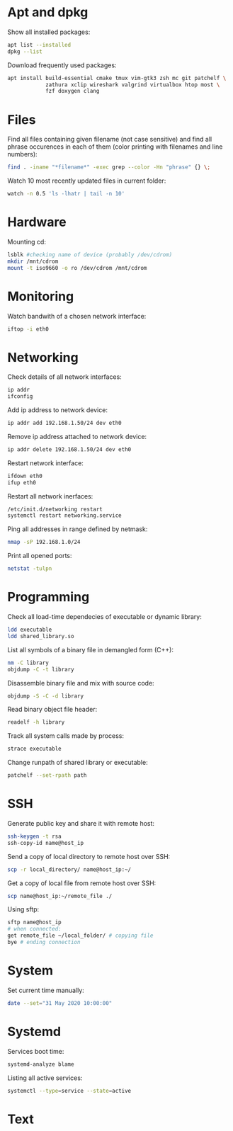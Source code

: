 # Apt and dpkg
Show all installed packages:
```bash
apt list --installed
dpkg --list
```
Download frequently used packages:
```bash
apt install build-essential cmake tmux vim-gtk3 zsh mc git patchelf \
            zathura xclip wireshark valgrind virtualbox htop most \
            fzf doxygen clang  
```

# Files
Find all files containing given filename (not case sensitive) and find all phrase occurences in each of them (color printing with filenames and line numbers):
```bash
find . -iname "*filename*" -exec grep --color -Hn "phrase" {} \;
```
Watch 10 most recently updated files in current folder:
```bash
watch -n 0.5 'ls -lhatr | tail -n 10'
```

# Hardware
Mounting cd:
```bash
lsblk #checking name of device (probably /dev/cdrom)
mkdir /mnt/cdrom
mount -t iso9660 -o ro /dev/cdrom /mnt/cdrom
```

# Monitoring
Watch bandwith of a chosen network interface:
```bash
iftop -i eth0
```
# Networking
Check details of all network interfaces:
```bash
ip addr
ifconfig
```
Add ip address to network device:
```bash
ip addr add 192.168.1.50/24 dev eth0
```
Remove ip address attached to network device:
```bash
ip addr delete 192.168.1.50/24 dev eth0
```
Restart network interface:
```bash
ifdown eth0
ifup eth0
```
Restart all network inerfaces:
```bash
/etc/init.d/networking restart
systemctl restart networking.service
```
Ping all addresses in range defined by netmask:
```bash
nmap -sP 192.168.1.0/24
```
Print all opened ports:
```bash
netstat -tulpn
```

# Programming
Check all load-time dependecies of executable or dynamic library:
```bash
ldd executable
ldd shared_library.so
```

List all symbols of a binary file in demangled form (C++):
```bash
nm -C library
objdump -C -t library
```

Disassemble binary file and mix with source code:
```bash
objdump -S -C -d library
```
Read binary object file header:
```bash
readelf -h library
```

Track all system calls made by process:
```bash
strace executable
```

Change runpath of shared library or executable:
```bash
patchelf --set-rpath path
```

# SSH
Generate public key and share it with remote host:
```bash
ssh-keygen -t rsa
ssh-copy-id name@host_ip
```

Send a copy of local directory to remote host over SSH:
```bash
scp -r local_directory/ name@host_ip:~/
```

Get a copy of local file from remote host over SSH:
```bash
scp name@host_ip:~/remote_file ./
```

Using sftp:
```bash
sftp name@host_ip
# when connected: 
get remote_file ~/local_folder/ # copying file
bye # ending connection
```

# System
Set current time manually:
```bash
date --set="31 May 2020 10:00:00"
```

# Systemd
Services boot time:
```bash
systemd-analyze blame
```

Listing all active services:
```bash
systemctl --type=service --state=active

```

# Text